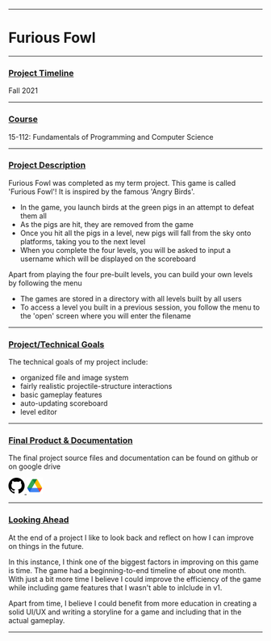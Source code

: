 
---

# Furious Fowl

---

### <u>Project Timeline</u>
Fall 2021

---

### <u>Course</u>
<a href='https://www.cs.cmu.edu/~112/' target='_blank' style='text-decoration: none'>15-112: Fundamentals of Programming and Computer Science</a>

---

### <u>Project Description</u>
Furious Fowl was completed as my term project.
This game is called 'Furious Fowl'! It is inspired by the famous 'Angry Birds'.
- In the game, you launch birds at the green pigs in an attempt to defeat them all
- As the pigs are hit, they are removed from the game
- Once you hit all the pigs in a level, new pigs will fall from the sky onto platforms, taking you to the next level
- When you complete the four levels, you will be asked to input a username which will be displayed on the scoreboard

Apart from playing the four pre-built levels, you can build your own levels by following the menu
- The games are stored in a directory with all levels built by all users
- To access a level you built in a previous session, you follow the menu to the 'open' screen where you will enter the filename

---

### <u>Project/Technical Goals</u>
The technical goals of my project include:
- organized file and image system
- fairly realistic projectile-structure interactions
- basic gameplay features
- auto-updating scoreboard
- level editor

---

### <u>Final Product & Documentation</u>
The final project source files and documentation can be found on github or on google drive
                <br>
                <div class='icon-container'>
                        <a href='https://github.com/jpurista/112-term-project' target='_blank' class='icon'>
                                <img src='/resources/icons/github.svg' width='32' height='32' alt='link to  GitHub'>
                        </a>
                        <a href='https://drive.google.com/drive/folders/1dPmzi3cWaNEEe63HiLD7fYfKw7SmcZ3l?usp=sharing'
                                target='_blank' class='icon'>
                                <img src='/resources/icons/drive.png' width='32' height='32' alt='link to Google Drive'>
                        </a>
</div>

---

### <u>Looking Ahead</u>
At the end of a project I like to look back and reflect on how I can improve on things in the future.

In this instance, I think one of the biggest factors in improving on this game is time. The game had a beginning-to-end timeline of about one month. With just a bit more time I believe I could improve the efficiency of the game while including game features that I wasn't able to inlclude in v1.

Apart from time, I believe I could benefit from more education in creating a solid UI/UX and writing a storyline for a game and including that in the actual gameplay.

---
